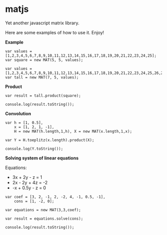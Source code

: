 matjs
=====

Yet another javascript matrix library.

Here are some examples of how to use it. Enjoy!

**Example**

```
var values = [1,2,3,4,5,6,7,8,9,10,11,12,13,14,15,16,17,18,19,20,21,22,23,24,25];
var square = new MAT(5, 5, values);

var values = [1,2,3,4,5,6,7,8,9,10,11,12,13,14,15,16,17,18,19,20,21,22,23,24,25,26,27,28,29,30,31,32,33,34,35];
var tall = new MAT(7, 5, values);
```

**Product**
```
var result = tall.product(square);

console.log(result.toString());
```

**Convolution**
```
var h = [1, 0.5],
    x = [1, 2, 1, -1],
    H = new MAT(h.length,1,h), X = new MAT(x.length,1,x);

var Y = H.toeplitz(x.length).product(X);

console.log(Y.toString());
```

**Solving system of linear equations**

Equations:
* 3x + 2y -  z =  1
* 2x - 2y + 4z = -2
* -x + 0.5y - z =  0

```
var coef = [3, 2, -1, 2, -2, 4, -1, 0.5, -1], 
    cons = [1, -2, 0];
    
var equations = new MAT(3,3,coef);

var result = equations.solve(cons);

console.log(result.toString());
```
